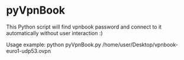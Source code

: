 # pyVpnBook
This Python script will find vpnbook password and connect to it automatically without user interaction :)

Usage example:
python pyVpnBook.py /home/user/Desktop/vpnbook-euro1-udp53.ovpn 
